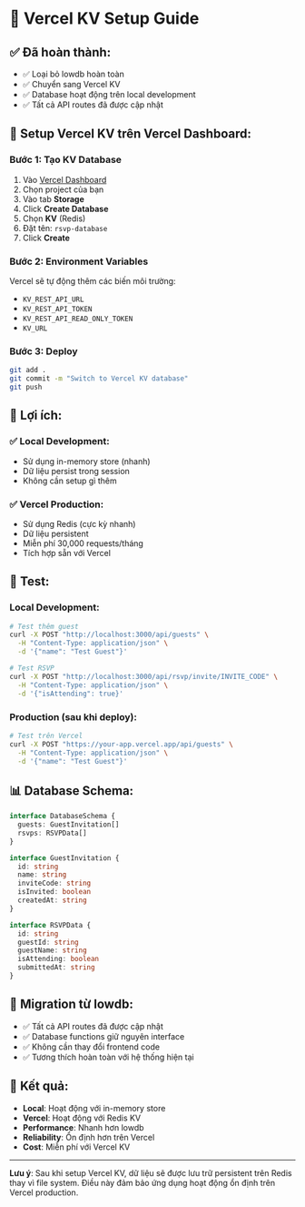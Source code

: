 # 🚀 Vercel KV Setup Guide

## ✅ Đã hoàn thành:
- ✅ Loại bỏ lowdb hoàn toàn
- ✅ Chuyển sang Vercel KV
- ✅ Database hoạt động trên local development
- ✅ Tất cả API routes đã được cập nhật

## 🔧 Setup Vercel KV trên Vercel Dashboard:

### Bước 1: Tạo KV Database
1. Vào [Vercel Dashboard](https://vercel.com/dashboard)
2. Chọn project của bạn
3. Vào tab **Storage**
4. Click **Create Database**
5. Chọn **KV** (Redis)
6. Đặt tên: `rsvp-database`
7. Click **Create**

### Bước 2: Environment Variables
Vercel sẽ tự động thêm các biến môi trường:
- `KV_REST_API_URL`
- `KV_REST_API_TOKEN` 
- `KV_REST_API_READ_ONLY_TOKEN`
- `KV_URL`

### Bước 3: Deploy
```bash
git add .
git commit -m "Switch to Vercel KV database"
git push
```

## 🎯 Lợi ích:

### ✅ **Local Development:**
- Sử dụng in-memory store (nhanh)
- Dữ liệu persist trong session
- Không cần setup gì thêm

### ✅ **Vercel Production:**
- Sử dụng Redis (cực kỳ nhanh)
- Dữ liệu persistent
- Miễn phí 30,000 requests/tháng
- Tích hợp sẵn với Vercel

## 🧪 Test:

### Local Development:
```bash
# Test thêm guest
curl -X POST "http://localhost:3000/api/guests" \
  -H "Content-Type: application/json" \
  -d '{"name": "Test Guest"}'

# Test RSVP
curl -X POST "http://localhost:3000/api/rsvp/invite/INVITE_CODE" \
  -H "Content-Type: application/json" \
  -d '{"isAttending": true}'
```

### Production (sau khi deploy):
```bash
# Test trên Vercel
curl -X POST "https://your-app.vercel.app/api/guests" \
  -H "Content-Type: application/json" \
  -d '{"name": "Test Guest"}'
```

## 📊 Database Schema:

```typescript
interface DatabaseSchema {
  guests: GuestInvitation[]
  rsvps: RSVPData[]
}

interface GuestInvitation {
  id: string
  name: string
  inviteCode: string
  isInvited: boolean
  createdAt: string
}

interface RSVPData {
  id: string
  guestId: string
  guestName: string
  isAttending: boolean
  submittedAt: string
}
```

## 🔄 Migration từ lowdb:

- ✅ Tất cả API routes đã được cập nhật
- ✅ Database functions giữ nguyên interface
- ✅ Không cần thay đổi frontend code
- ✅ Tương thích hoàn toàn với hệ thống hiện tại

## 🎉 Kết quả:

- **Local**: Hoạt động với in-memory store
- **Vercel**: Hoạt động với Redis KV
- **Performance**: Nhanh hơn lowdb
- **Reliability**: Ổn định hơn trên Vercel
- **Cost**: Miễn phí với Vercel KV

---

**Lưu ý**: Sau khi setup Vercel KV, dữ liệu sẽ được lưu trữ persistent trên Redis thay vì file system. Điều này đảm bảo ứng dụng hoạt động ổn định trên Vercel production.